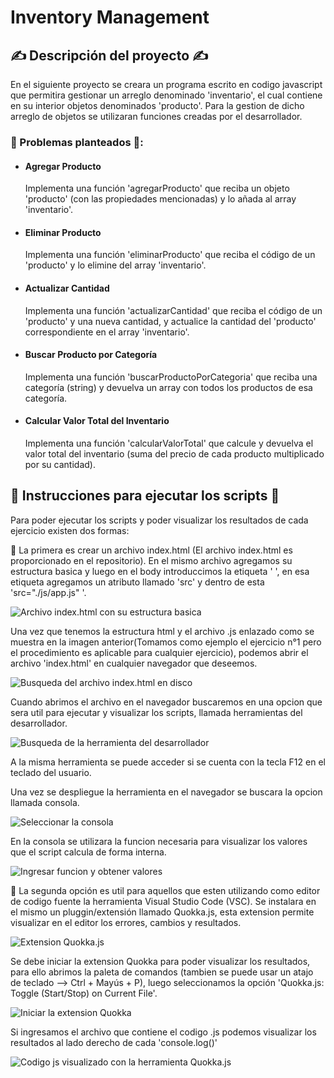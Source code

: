 # Inventory Management

## ✍️ Descripción del proyecto ✍️

En el siguiente proyecto se creara un programa escrito en codigo javascript que permitira gestionar un arreglo denominado 'inventario', el cual contiene en su interior objetos denominados 'producto'. Para la gestion de dicho arreglo de objetos
se utilizaran funciones creadas por el desarrollador.

### 🧮 Problemas planteados 🧮:
- #### Agregar Producto
  Implementa una función 'agregarProducto' que reciba un objeto 'producto' (con las propiedades mencionadas) y lo añada al array 'inventario'.
- #### Eliminar Producto
  Implementa una función 'eliminarProducto' que reciba el código de un 'producto' y lo elimine del array 'inventario'.
- #### Actualizar Cantidad
  Implementa una función 'actualizarCantidad' que reciba el código de un 'producto' y una nueva cantidad, y actualice la cantidad del 'producto' correspondiente en el array 'inventario'.
- #### Buscar Producto por Categoría
  Implementa una función 'buscarProductoPorCategoria' que reciba una categoría (string) y devuelva un array con todos los productos de esa categoría.
- #### Calcular Valor Total del Inventario
  Implementa una función 'calcularValorTotal' que calcule y devuelva el valor total del inventario (suma del precio de cada producto multiplicado por su cantidad).
  
## 📃 Instrucciones para ejecutar los scripts 📃

Para poder ejecutar los scripts y poder visualizar los resultados de cada ejercicio existen dos formas:

🥇
La primera es crear un archivo index.html (El archivo index.html es proporcionado en el repositorio). En el mismo archivo agregamos su estructura basica y luego en el body introduccimos la etiqueta ' <script></script> ', en esa etiqueta agregamos un atributo llamado 'src' y dentro de
esta 'src="./js/app.js" '.

![Archivo index.html con su estructura basica](https://github.com/user-attachments/assets/efae2c23-f9c5-4ca4-8164-954528d87b83)

Una vez que tenemos la estructura html y el archivo .js enlazado como se muestra en la imagen anterior(Tomamos como ejemplo el ejercicio n°1 pero el procedimiento es aplicable para cualquier ejercicio), podemos abrir el archivo 'index.html' en
cualquier navegador que deseemos.

![Busqueda del archivo index.html en disco](https://github.com/user-attachments/assets/9f26c969-d1d5-4137-a26a-adc984989fd9)

Cuando abrimos el archivo en el navegador buscaremos en una opcion que sera util para ejecutar y visualizar los scripts, llamada herramientas del desarrollador.

![Busqueda de la herramienta del desarrollador](https://github.com/RPJunco/ejercicios-javascript/assets/109442443/f23aa9d5-8d8c-47d5-a545-77bc893fb3d4)

A la misma herramienta se puede acceder si se cuenta con la tecla F12 en el teclado del usuario.

Una vez se despliegue la herramienta en el navegador se buscara la opcion llamada consola.

![Seleccionar la consola](https://github.com/RPJunco/ejercicios-javascript/assets/109442443/e5d5d0aa-87c9-448a-9396-faf589204624)

En la consola se utilizara la funcion necesaria para visualizar los valores que el script calcula de forma interna.


![Ingresar funcion y obtener valores](https://github.com/user-attachments/assets/b35c306e-4422-4f35-a78b-be405e119d24)


🥈
La segunda opción es util para aquellos que esten utilizando como editor de codigo fuente la herramienta Visual Studio Code (VSC). Se instalara en el mismo un pluggin/extensión llamado Quokka.js, esta extension permite visualizar en el editor
los errores, cambios y resultados.

![Extension Quokka.js](https://github.com/RPJunco/ejercicios-javascript/assets/109442443/eed470cf-d909-4b66-bef9-ecff4607a36e)

Se debe iniciar la extension Quokka para poder visualizar los resultados, para ello abrimos la paleta de comandos (tambien se puede usar un atajo de teclado --> Ctrl + Mayús + P), luego seleccionamos la opción 'Quokka.js: Toggle (Start/Stop) on Current File'.

![Iniciar la extension Quokka](https://github.com/RPJunco/ejercicios-javascript/assets/109442443/147426fc-66c5-48b0-8faa-deecdde76abd)


Si ingresamos el archivo que contiene el codigo .js podemos visualizar los resultados al lado derecho de cada 'console.log()'

![Codigo js visualizado con la herramienta Quokka.js](https://github.com/user-attachments/assets/6f457681-337a-4d1a-a647-69105dd7d1e1)
